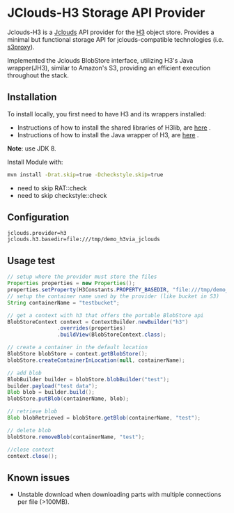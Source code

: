 # JClouds-H3 Storage API Provider

Jclouds-H3 is a [Jclouds](https://github.com/apache/jclouds) API provider for the [H3](https://github.com/CARV-ICS-FORTH/H3/) object store.
Provides a minimal but functional storage API for jclouds-compatible technologies (i.e. [s3proxy](https://github.com/gaul/s3proxy)).

Implemented the Jclouds BlobStore interface, utilizing H3's Java wrapper(JH3),
similar to Amazon's S3, providing an efficient execution throughout the stack.

## Installation

To install locally, you first need to have H3 and its wrappers installed:
- Instructions of how to install the shared libraries of H3lib, are [here](https://github.com/CARV-ICS-FORTH/H3/tree/master/h3lib) .
- Instructions of how to install the Java wrapper of H3, are [here](https://github.com/CARV-ICS-FORTH/H3/tree/master/JH3lib) .

**Note**: use JDK 8.

Install Module with:
```bash
mvn install -Drat.skip=true -Dcheckstyle.skip=true
```

- need to skip RAT::check
- need to skip checkstyle::check

## Configuration
```properties
jclouds.provider=h3
jclouds.h3.basedir=file:///tmp/demo_h3via_jclouds
```

## Usage test

```java
// setup where the provider must store the files
Properties properties = new Properties();
properties.setProperty(H3Constants.PROPERTY_BASEDIR, "file:///tmp/demo_h3via_jclouds");
// setup the container name used by the provider (like bucket in S3)
String containerName = "testbucket";

// get a context with h3 that offers the portable BlobStore api
BlobStoreContext context = ContextBuilder.newBuilder("h3")
                .overrides(properties)
                .buildView(BlobStoreContext.class);

// create a container in the default location
BlobStore blobStore = context.getBlobStore();
blobStore.createContainerInLocation(null, containerName);

// add blob
BlobBuilder builder = blobStore.blobBuilder("test");
builder.payload("test data");
Blob blob = builder.build();
blobStore.putBlob(containerName, blob);

// retrieve blob
Blob blobRetrieved = blobStore.getBlob(containerName, "test");

// delete blob
blobStore.removeBlob(containerName, "test");

//close context
context.close();
```

## Known issues

- Unstable download when downloading parts with multiple connections per file (>100MB).
